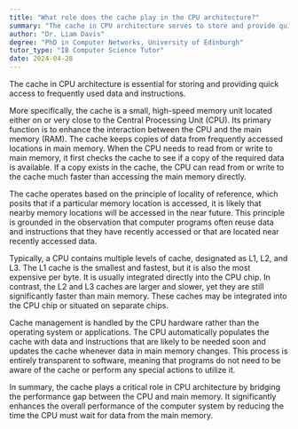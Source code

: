 ```yaml
---
title: "What role does the cache play in the CPU architecture?"
summary: "The cache in CPU architecture serves to store and provide quick access to frequently used data and instructions."
author: "Dr. Liam Davis"
degree: "PhD in Computer Networks, University of Edinburgh"
tutor_type: "IB Computer Science Tutor"
date: 2024-04-28
---
```


The cache in CPU architecture is essential for storing and providing quick access to frequently used data and instructions.

More specifically, the cache is a small, high-speed memory unit located either on or very close to the Central Processing Unit (CPU). Its primary function is to enhance the interaction between the CPU and the main memory (RAM). The cache keeps copies of data from frequently accessed locations in main memory. When the CPU needs to read from or write to main memory, it first checks the cache to see if a copy of the required data is available. If a copy exists in the cache, the CPU can read from or write to the cache much faster than accessing the main memory directly.

The cache operates based on the principle of locality of reference, which posits that if a particular memory location is accessed, it is likely that nearby memory locations will be accessed in the near future. This principle is grounded in the observation that computer programs often reuse data and instructions that they have recently accessed or that are located near recently accessed data.

Typically, a CPU contains multiple levels of cache, designated as L1, L2, and L3. The L1 cache is the smallest and fastest, but it is also the most expensive per byte. It is usually integrated directly into the CPU chip. In contrast, the L2 and L3 caches are larger and slower, yet they are still significantly faster than main memory. These caches may be integrated into the CPU chip or situated on separate chips.

Cache management is handled by the CPU hardware rather than the operating system or applications. The CPU automatically populates the cache with data and instructions that are likely to be needed soon and updates the cache whenever data in main memory changes. This process is entirely transparent to software, meaning that programs do not need to be aware of the cache or perform any special actions to utilize it.

In summary, the cache plays a critical role in CPU architecture by bridging the performance gap between the CPU and main memory. It significantly enhances the overall performance of the computer system by reducing the time the CPU must wait for data from the main memory.
    